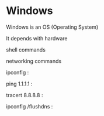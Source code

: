 # Windows

Windows is an OS (Operating System)

It depends with hardware

shell commands

networking commands

ipconfig : 

ping 1.1.1.1 : 

tracert 8.8.8.8 : 

ipconfig /flushdns : 
